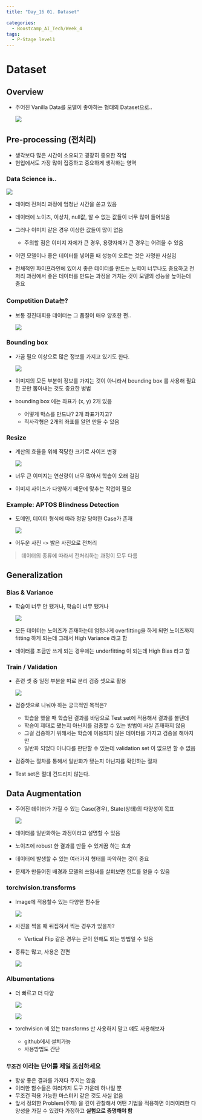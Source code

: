 ```yaml
---
title: "Day_16 01. Dataset"

categories:
  - Boostcamp_AI_Tech/Week_4
tags:
  - P-Stage level1
---
```


# Dataset

## Overview

- 주어진 Vanilla Data를 모델이 좋아하는 형태의 Dataset으로..

    ![]({{site.url}}/assets/images/boostcamp/2021-08-24-09-24-23.png)

## Pre-processing (전처리)

- 생각보다 많은 시간이 소요되고 굉장히 중요한 작업
- 현업에서도 가장 많이 집중하고 중요하게 생각하는 영역

### Data Science is..

![]({{site.url}}/assets/images/boostcamp/2021-08-24-09-28-38.png)

- 데이터 전처리 과정에 엄청난 시간을 쏟고 있음
- 데이터에 노이즈, 이상치, null값, 알 수 없는 값들이 너무 많이 들어있음
- 그러나 이미지 같은 경우 이상한 값들이 많이 없음
  - 주의할 점은 이미지 자체가 큰 경우, 용량자체가 큰 경우는 어려울 수 있음

- 어떤 모델이나 좋은 데이터를 넣어줄 때 성능이 오르는 것은 자명한 사실임

- 전체적인 파이프라인에 있어서 좋은 데이터를 만드는 노력이 너무나도 중요하고 전처리 과정에서 좋은 데이터를 만드는 과정을 거치는 것이 모델의 성능을 높이는데 중요

### Competition Data는?

- 보통 경진대회용 데이터는 그 품질이 매우 양호한 편..

    ![]({{site.url}}/assets/images/boostcamp/2021-08-24-09-34-11.png)

### Bounding box

- 가끔 필요 이상으로 많은 정보를 가지고 있기도 한다.

    ![]({{site.url}}/assets/images/boostcamp/2021-08-24-09-35-22.png)

- 이미지의 모든 부분이 정보를 가지는 것이 아니라서 bounding box 를 사용해 필요한 곳만 뽑아내는 것도 중요한 벙법
- bounding box 에는 좌표가 (x, y) 2개 있음
  - 어떻게 박스를 만드냐? 2개 좌표가지고?
  - 직사각형은 2개의 좌표를 알면 만들 수 있음

### Resize

- 계산의 효율을 위해 적당한 크기로 사이즈 변경

    ![]({{site.url}}/assets/images/boostcamp/2021-08-24-09-38-39.png)

- 너무 큰 이미지는 연산량이 너무 많아서 학습이 오래 걸림
- 이미지 사이즈가 다양하기 때문에 맞추는 작업이 필요

### Example: APTOS Blindness Detection

- 도메인, 데이터 형식에 따라 정말 당야한 Case가 존재

    ![]({{site.url}}/assets/images/boostcamp/2021-08-24-09-40-55.png)

- 어두운 사진 -> 밝은 사진으로 전처리

> 데이터의 종류에 따라서 전처리하는 과정이 모두 다름

## Generalization

### Bias & Variance

- 학습이 너무 안 됐거나, 학습이 너무 됐거나

    ![]({{site.url}}/assets/images/boostcamp/2021-08-24-09-46-30.png)

- 모든 데이터는 노이즈가 존재하는데 엄청나게 overfitting을 하게 되면 노이즈까지 fitting 하게 되는데 그래서 High Variance 라고 함
- 데이터를 조금만 쓰게 되는 경우에는 underfitting 이 되는데 High Bias 라고 함

### Train / Validation

- 훈련 셋 중 일정 부분을 따로 분리 검증 셋으로 활용

    ![]({{site.url}}/assets/images/boostcamp/2021-08-24-09-49-15.png)

- 검증셋으로 나눠야 하는 궁극적인 목적은?
  - 학습을 했을 때 학습된 결과를 바탕으로 Test set에 적용해서 결과를 볼텐데
  - 학습이 제대로 됐는지 아닌지를 검증할 수 있는 방법이 사실 존재하지 않음
  - 그걸 검증하기 위해서는 학습에 이용되지 않은 데이터를 가지고 검증을 해야지만 
  - 일반화 되었다 아니다를 판단할 수 있는데 validation set 이 없으면 할 수 없음
- 검증하는 절차를 통해서 일반화가 됐는지 아닌지를 확인하는 절차
- Test set은 절대 건드리지 않는다.

## Data Augmentation

- 주어진 데이터가 가질 수 있는 Case(경우), State(상태)의 다양성이 목표

    ![]({{site.url}}/assets/images/boostcamp/2021-08-24-09-53-05.png)

- 데이터를 일반화하는 과정이라고 설명할 수 있음
- 노이즈에 robust 한 결과를 만들 수 있게끔 하는 효과
- 데이터에 발생할 수 있는 여러가지 형태를 파악하는 것이 중요
- 문제가 만들어진 배경과 모델의 쓰임새를 살펴보면 힌트를 얻을 수 있음

### torchvision.transforms

- Image에 적용할수 있는 다양한 함수들

    ![]({{site.url}}/assets/images/boostcamp/2021-08-24-09-56-39.png)

- 사진을 찍을 때 뒤집혀서 찍는 경우가 있을까?
  - Vertical Flip 같은 경우는 굳이 안해도 되는 방법일 수 있음

- 종류는 많고, 사용은 간편

    ![]({{site.url}}/assets/images/boostcamp/2021-08-24-09-58-26.png)

### Albumentations

- 더 빠르고 더 다양

    ![]({{site.url}}/assets/images/boostcamp/2021-08-24-09-59-27.png)

    ![]({{site.url}}/assets/images/boostcamp/2021-08-24-10-00-28.png)

- torchvision 에 있는 transforms 만 사용하지 말고 얘도 사용해보자
  - github에서 설치가능
  - 사용방법도 간단

### `무조건` 이라는 단어를 제일 조심하세요

- 항상 좋은 결과를 가져다 주지는 않음
- 이러한 함수들은 여러가지 도구 가운데 하나일 뿐
- 무조건 적용 가능한 마스터키 같은 것도 사실 없음
- 앞서 정의한 Problem(주제) 을 깊이 관찰해서 어떤 기법을 적용하면 이러이러한 다양성을 가질 수 있겠다 가정하고 **실험으로 증명해야 함**






